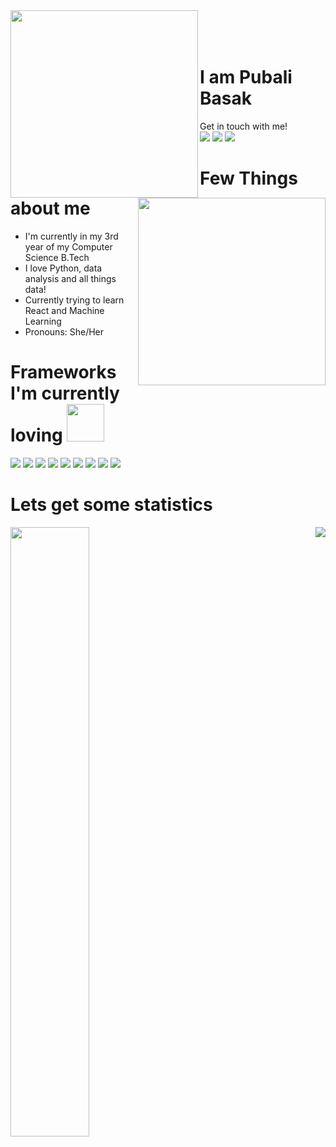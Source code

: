 <img src="https://media.giphy.com/media/yIomjPheQvvbiF9v7A/giphy.gif" width=300 align='left'>
<br><br><br>
<img src="https://media.giphy.com/media/paTz7UZbPfTZFRYnnB/giphy.gif" width=300 align="right">
<h1>I am Pubali Basak</h1>

Get in touch with me!<br>
<img src="https://img.shields.io/badge/pubali basak-0A66C2?&style=for-the-badge&logo=linkedin" href="https://linkedin.com/in/pubali-basak">
<img src="https://img.shields.io/badge/pubalibasak16-ffffff?&style=for-the-badge&logo=gmail" href="https://linkedin.com/in/pubali-basak">
<img src="https://img.shields.io/badge/pub_42-5B4638?&style=for-the-badge&logo=codechef" href="https://www.codechef.com/users/pub_42">
</div>

<h1>Few Things about me</h1>
<ul>
<li>I'm currently in my 3rd year of my Computer Science B.Tech</li>
<li>I love Python, data analysis and all things data!</li>
<li>Currently trying to learn React and Machine Learning</li>
<li>Pronouns: She/Her</li>
</ul>

<img src="https://img.shields.io/github/stars/int-code?style=social" alt="" align="right"/>
<img src="https://img.shields.io/github/followers/int-code?style=social" alt="" align="right"/>
<img src="https://komarev.com/ghpvc/?username=int-code&style=flat-square&color=blue" alt="" align="right"/>

<h1>Frameworks I'm currently loving <img src="https://media.giphy.com/media/3WuYqcEnVxoYVyrMVM/giphy.gif" height=60px/></h1>
<div>
<img src="https://img.shields.io/badge/pandas-150458?style=for-the-badge&logo=pandas&logoColor=white" href="https://www.github.com">
<img src="https://img.shields.io/badge/sklearn-F7931E?style=for-the-badge&logo=scikit-learn&logoColor=white" href="https://www.github.com">
<img src="https://img.shields.io/badge/numpy-013243?style=for-the-badge&logo=numpy&logoColor=white" href="https://www.github.com">
<img src="https://img.shields.io/badge/nltk-006272?style=for-the-badge&logo=python&logoColor=white" href="https://www.github.com">
<img src="https://img.shields.io/badge/pygame-0ABF53?style=for-the-badge&logo=python&logoColor=white" href="https://www.github.com">
<img src="https://img.shields.io/badge/django-092E20?style=for-the-badge&logo=django&logoColor=white" href="https://www.github.com">
<img src="https://img.shields.io/badge/matplotlib-1A70B8?style=for-the-badge&logo=python&logoColor=white" href="https://www.github.com">
<img src="https://img.shields.io/badge/seaborn-8BC0D0?style=for-the-badge&logo=python&logoColor=white" href="https://www.github.com">
<img src="https://img.shields.io/badge/GitHub-100000?style=for-the-badge&logo=github&logoColor=white" href="https://www.github.com">
</div>

<h1>Lets get some statistics</h1>
<img src="http://github-readme-streak-stats.herokuapp.com?user=int-code&theme=dark&background=000000" align="left" width=50%>
<img src="https://github-readme-stats.vercel.app/api/top-langs/?username=int-code&layout=compact&theme=vision-friendly-dark" align="right">

